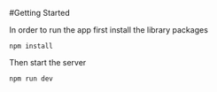 #Getting Started

In order to run the app first install the library packages

`npm install`

Then start the server

`npm run dev`
